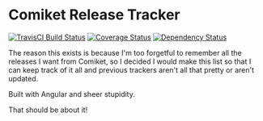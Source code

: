 # Comiket Release Tracker

[![TravisCI Build Status](https://travis-ci.org/Tomo-san/comiket.svg)](https://travis-ci.org/Tomo-san/comiket)
[![Coverage Status](https://coveralls.io/repos/Tomo-san/comiket/badge.png)](https://coveralls.io/r/Tomo-san/comiket)
[![Dependency Status](https://gemnasium.com/Tomo-san/comiket.svg)](https://gemnasium.com/Tomo-san/comiket)

The reason this exists is because I'm too forgetful to remember all the releases I want from Comiket, so I decided I would make this list so that I can keep track of it all and previous trackers aren't all that pretty or aren't updated.

Built with Angular and sheer stupidity.

That should be about it!